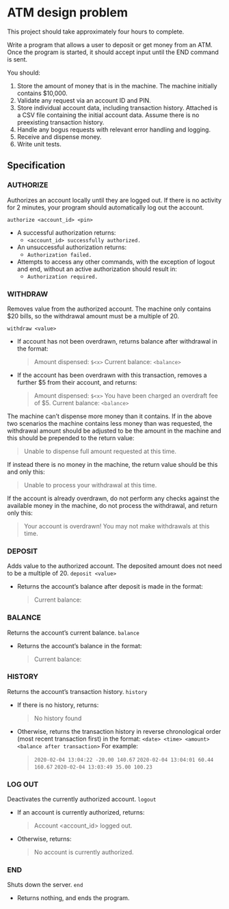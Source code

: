 # ATM design problem
This project should take approximately four hours to complete.

Write a program that allows a user to deposit or get money from an ATM. Once the program is started, it should accept input until the END command is sent.

You should:
1. Store the amount of money that is in the machine. The machine initially contains $10,000.
2. Validate any request via an account ID and PIN.
3. Store individual account data, including transaction history. Attached is a CSV file containing the initial account data. Assume there is no preexisting transaction history.
4. Handle any bogus requests with relevant error handling and logging.
5. Receive and dispense money.
6. Write unit tests.

## Specification

### AUTHORIZE
Authorizes an account locally until they are logged out. If there is no activity for 2 minutes, your program should automatically log out the account.

`authorize <account_id> <pin>`
- A successful authorization returns:
	- `<account_id> successfully authorized.`
- An unsuccessful authorization returns:
	- `Authorization failed.`
- Attempts to access any other commands, with the exception of logout and end, without an active authorization should result in:
	- `Authorization required.`

### WITHDRAW
Removes value from the authorized account. The machine only contains $20 bills, so the withdrawal amount must be a multiple of 20.

`withdraw <value>`
- If account has not been overdrawn, returns balance after withdrawal in the format:
	> Amount dispensed: `$<x>`
	> Current balance: `<balance>`

- If the account has been overdrawn with this transaction, removes a further $5 from their account, and returns:
    > Amount dispensed: `$<x>`
    > You have been charged an overdraft fee of $5. Current balance: `<balance>`
	
The machine can’t dispense more money than it contains. If in the above two scenarios the machine contains less money than was requested, the withdrawal amount should be adjusted to be the amount in the machine and this should be prepended to the return value:

> Unable to dispense full amount requested at this time.

If instead there is no money in the machine, the return value should be this and only this:
> Unable to process your withdrawal at this time.
	
If the account is already overdrawn, do not perform any checks against the available money in the machine, do not process the withdrawal, and return only this:

> Your account is overdrawn! You may not make withdrawals at this time.

### DEPOSIT
Adds value to the authorized account. The deposited amount does not need to be a multiple of 20.
`deposit <value>`

- Returns the account’s balance after deposit is made in the format:
     > Current balance: <balance>

### BALANCE
Returns the account’s current balance.
`balance`
- Returns the account’s balance in the format:
	> Current balance: <balance>

### HISTORY
Returns the account’s transaction history.
`history`
- If there is no history, returns:
	> No history found
- Otherwise, returns the transaction history in reverse chronological order (most recent transaction first) in the format:
		`<date> <time> <amount> <balance after transaction>`
For example:
    > `2020-02-04 13:04:22 -20.00 140.67`
    > `2020-02-04 13:04:01 60.44 160.67`
    > `2020-02-04 13:03:49 35.00 100.23`

### LOG OUT
Deactivates the currently authorized account.
`logout`
- If an account is currently authorized, returns:
	> Account <account_id> logged out.
- Otherwise, returns:
    >No account is currently authorized.

### END
Shuts down the server.
`end`
- Returns nothing, and ends the program.
